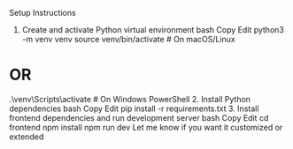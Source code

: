 Setup Instructions
1. Create and activate Python virtual environment
bash
Copy
Edit
python3 -m venv venv
source venv/bin/activate      # On macOS/Linux
# OR
.\venv\Scripts\activate       # On Windows PowerShell
2. Install Python dependencies
bash
Copy
Edit
pip install -r requirements.txt
3. Install frontend dependencies and run development server
bash
Copy
Edit
cd frontend
npm install
npm run dev
Let me know if you want it customized or extended